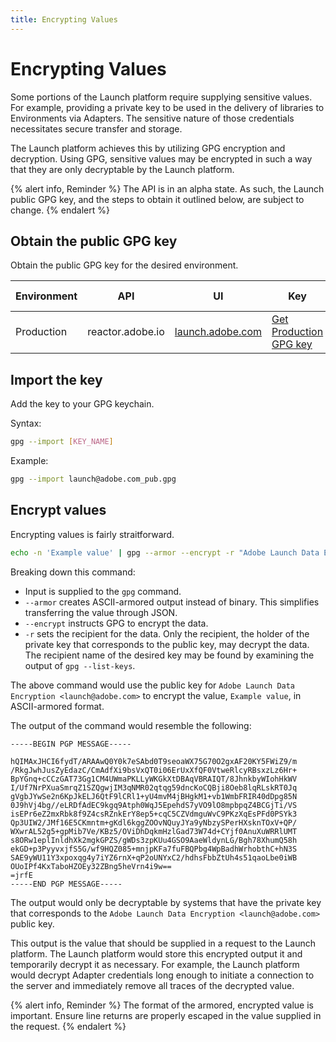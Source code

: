```yaml
---
title: Encrypting Values
---
```


# Encrypting Values

Some portions of the Launch platform require supplying sensitive values.
For example, providing a private key to be used in the delivery of libraries to
Environments via Adapters. The sensitive nature of those credentials necessitates
secure transfer and storage.

The Launch platform achieves this by utilizing GPG encryption and decryption.
Using GPG, sensitive values may be encrypted in such a way that they are only
decryptable by the Launch platform.

{% alert info, Reminder %}
The API is in an alpha state. As such, the Launch public GPG key, and
the steps to obtain it outlined below, are subject to change.
{% endalert %}

## Obtain the public GPG key

Obtain the public GPG key for the desired environment.

| Environment | API   | UI   | Key           | SHA512 Sum  |
| ----------- | ----- | ---- | ------------- | ----------- |
| Production  | reactor.adobe.io             | [launch.adobe.com](https://launch.adobe.com) | [Get Production GPG key](/files/launch@adobe.com_pub.gpg) | [Checksum](/files/launch@adobe.com_pub.gpg.sum) |

## Import the key

Add the key to your GPG keychain.

Syntax:

```bash
gpg --import [KEY_NAME]
```

Example:

```bash
gpg --import launch@adobe.com_pub.gpg
```

## Encrypt values

Encrypting values is fairly straitforward.

```bash
echo -n 'Example value' | gpg --armor --encrypt -r "Adobe Launch Data Encryption <launch@adobe.com>"
```

Breaking down this command:

- Input is supplied to the `gpg` command.
- `--armor` creates ASCII-armored output instead of binary. This simplifies
  transferring the value through JSON.
- `--encrypt` instructs GPG to encrypt the data.
- `-r` sets the recipient for the data. Only the recipient, the holder of the
  private key that corresponds to the public key, may decrypt the data. The
  recipient name of the desired key may be found by examining the output of
  `gpg --list-keys`.

The above command would use the public key for
`Adobe Launch Data Encryption <launch@adobe.com>` to encrypt the value,
`Example value`, in ASCII-armored format.

The output of the command would resemble the following:

```
-----BEGIN PGP MESSAGE-----

hQIMAxJHCI6fydT/ARAAwQ0Y0k7eSAbd0T9seoaWX75G70O2gxAF20KY5FWiZ9/m
/RkgJwhJusZyEdazC/CmAdfXi9bsVxQT0i06ErUxXfQF0VtweRlcyRBsxzLz6Hr+
BpYGnq+cCCzGAT73Gg1CM4UWmaPKLLyWKGkXtDBAqVBRAIQT/8JhnkbyWIohHkWV
I/Uf7NrPXuaSmrqZ1SZQgwjIM3qNMR02qtqg59dncKoCQBji8Oeb8lqRLskRT0Jq
gVgbJYwSe2n6KpJkELJ6QtF9lCRl1+yU4mvM4jBHgkM1+vb1WmbFRIR40dDpg85N
0J9hVj4bg//eLRDfAdEC9kgq9Atph0WqJ5EpehdS7yVO9lO8mpbpqZ4BCGjTi/VS
isEPr6eZ2mxRbk8f9Z4csRZnkErY8ep5+cqC5CZVdmguWvC9PKzXqEsPFd0PSYk3
Qp3UIW2/JMf16E5CKmntm+gKdl6kggZOOvNQuyJYa9yNbzySPerHXsknTOxV+QP/
WXwrAL52g5+gpMib7Ve/KBz5/OViDhDqkmHzlGad73W74d+CYjf0AnuXuWRRlUMT
s8ORw1eplInldhXk2mgkGPZS/gWDs3zpKUu4GSO9AaeWldynLG/Bgh78XhumQ58h
ekGD+p3PyyvxjfS5G/wf9HQZ085+mnjpKFa7fuFBQPbg4WpBadhWrhobthC+hN3S
SAE9yWU11Y3xpoxqg4y7iYZ6rnX+qP2oUNYxC2/hdhsFbbZtUh4s51qaoLbe0iWB
OUoIPf4KxTaboHZOEy32ZBng5heVrn4i9w==
=jrfE
-----END PGP MESSAGE-----
```

The output would only be decryptable by systems that have the private key that
corresponds to the `Adobe Launch Data Encryption <launch@adobe.com>` public key.

This output is the value that should be supplied in a request to the Launch
platform. The Launch platform would store this encrypted output it and
temporarily decrypt it as necessary. For example, the Launch platform would
decrypt Adapter credentials long enough to initiate a connection to the server
and immediately remove all traces of the decrypted value.

{% alert info, Reminder %}
The format of the armored, encrypted value is important. Ensure line returns are
properly escaped in the value supplied in the request.
{% endalert %}
